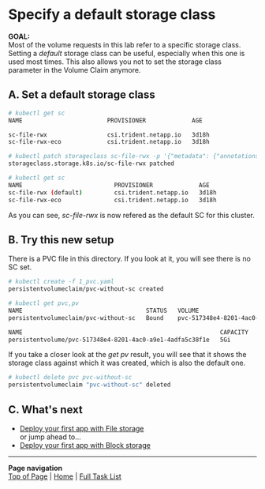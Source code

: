 # Specify a default storage class

**GOAL:**  
Most of the volume requests in this lab refer to a specific storage class.  
Setting a _default_ storage class can be useful, especially when this one is used most times.
This also allows you not to set the storage class parameter in the Volume Claim anymore.

## A. Set a default storage class

```bash
# kubectl get sc
NAME                        PROVISIONER             AGE

sc-file-rwx                 csi.trident.netapp.io   3d18h
sc-file-rwx-eco             csi.trident.netapp.io   3d18h

# kubectl patch storageclass sc-file-rwx -p '{"metadata": {"annotations":{"storageclass.kubernetes.io/is-default-class":"true"}}}'
storageclass.storage.k8s.io/sc-file-rwx patched

# kubectl get sc
NAME                          PROVISIONER             AGE
sc-file-rwx (default)         csi.trident.netapp.io   3d18h
sc-file-rwx-eco               csi.trident.netapp.io   3d18h
```

As you can see, _sc-file-rwx_ is now refered as the default SC for this cluster.

## B. Try this new setup

There is a PVC file in this directory. If you look at it, you will see there is no SC set.  

```bash
# kubectl create -f 1_pvc.yaml
persistentvolumeclaim/pvc-without-sc created

# kubectl get pvc,pv
NAME                                   STATUS   VOLUME                                     CAPACITY   ACCESS MODES   STORAGECLASS        AGE
persistentvolumeclaim/pvc-without-sc   Bound    pvc-517348e4-8201-4ac0-a9e1-4adfa5c38f1e   5Gi        RWX            sc-file-rwx         6s

NAME                                                        CAPACITY   ACCESS MODES   RECLAIM POLICY   STATUS   CLAIM                    STORAGECLASS        REASON   AGE
persistentvolume/pvc-517348e4-8201-4ac0-a9e1-4adfa5c38f1e   5Gi        RWX            Delete           Bound    default/pvc-without-sc   sc-file-rwx                  5s
```

If you take a closer look at the _get pv_ result, you will see that it shows the storage class against which it was created, which is also the default one.

```bash
# kubectl delete pvc pvc-without-sc
persistentvolumeclaim "pvc-without-sc" deleted
```

## C. What's next

- [Deploy your first app with File storage](../file_app)   
or jump ahead to...
- [Deploy your first app with Block storage](../block_app) 

---
**Page navigation**  
[Top of Page](#top) | [Home](/README.md) | [Full Task List](/README.md#prod-k8s-cluster-tasks)

